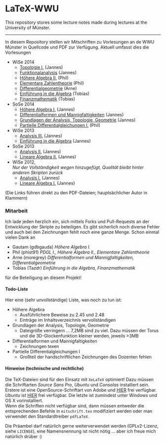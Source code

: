 LaTeX-WWU
=========
This repository stores some lecture notes made during lectures at the University of Münster.

---

In diesem Repository stellen wir Mitschriften zu Vorlesungen an de WWU Münster in Quellcode und PDF zur Verfügung. Aktuell umfasst dies die Vorlesungen

* WiSe 2014
	* [Topologie I.](https://github.com/JaMeZ-B/latex-wwu/raw/master/Topo1_WS14/topologie_1.pdf?raw=true "Topologie I.") (Jannes)
	* [Funktionalanalysis](https://github.com/JaMeZ-B/latex-wwu/raw/master/FunkAna_WS14/funktional_analysis.pdf?raw=true "Funktionalanalysis") (Jannes)
	* [Höhere Algebra II.](https://github.com/JaMeZ-B/latex-wwu/raw/master/HoehAlg2_WS14/HAlg2-Phil.pdf?raw=true "Höhere Algebra II.") (Phil)
	* [Elementare Zahlentheorie](https://github.com/JaMeZ-B/latex-wwu/raw/master/EZT_WS14/EZT.pdf?raw=true "Elementare Zahlentheorie") (Phil)
	* [Differentialgeometrie](https://github.com/JaMeZ-B/latex-wwu/raw/master/DiffGeo_WS14/diff_geo.pdf?raw=true "Differentialgeometrie") (Arne)
	* [Einführung in die Algebra](https://github.com/JaMeZ-B/latex-wwu/raw/master/EinfAlg_WS14/Einf_Algebra.pdf?raw=true "Einführung in die Algebra") (Tobias)
	* [Finanzmathematik](https://github.com/JaMeZ-B/latex-wwu/raw/master/Fima_WS14/Finanzmathe.pdf?raw=true "Finanzmathematik") (Tobias)
* SoSe 2014
	* [Höhere Algebra I.](https://github.com/JaMeZ-B/latex-wwu/raw/master/HoehAlg1_SS14/hoehere_algebra.pdf?raw=true "Höhere Algebra I.") (Jannes)
	* [Differentialformen und Mannigfaltigkeiten](https://github.com/JaMeZ-B/latex-wwu/raw/master/DiffMa_SS14/diff_ma.pdf?raw=true "Differentialformen und Mannigfaltigkeiten") (Jannes)
	* [Grundlagen der Analysis, Topologie, Geometrie](https://github.com/JaMeZ-B/latex-wwu/blob/master/AnaTopGeo_SS14/ana_top_geo.pdf?raw=true "Grundlagen der Analysis, Topologie und Geometrie") (Jannes)
	* [Partielle Differentialgleichungen I.](https://github.com/JaMeZ-B/latex-wwu/blob/master/PDGL1/PDGL1.pdf?raw=true "Partielle Differentialgleichungen I.") (Phil)
* WiSe 2013
	* [Analysis III.](https://github.com/JaMeZ-B/latex-wwu/raw/master/Ana3_WS13/analysis3.pdf?raw=true "Analysis III.") (Jannes)
	* [Einführung in die Algebra](https://github.com/JaMeZ-B/latex-wwu/raw/master/EinfAlg_WS13/algebra.pdf?raw=true "Einführung in die Algebra") (Jannes)
* SoSe 2013
	* [Analysis II.](https://github.com/JaMeZ-B/latex-wwu/raw/master/Ana2_SS13/analysis2.pdf?raw=true "Analysis II.") (Jannes)
	* [Lineare Algebra II.](https://github.com/JaMeZ-B/latex-wwu/raw/master/LA2_SS13/lineare_algebra2.pdf?raw=true "Lineare Algebra II.") (Jannes)
* WiSe 2012,  
_Nur der Vollständigkeit wegen hinzugefügt, Qualität bleibt hinter anderen Skripten zurück_
	* [Analysis I.](https://github.com/JaMeZ-B/latex-wwu/raw/master/Ana1_WS12/analysis1.pdf?raw=true "Analysis I.") (Jannes)
	* [Lineare Algebra I.](https://github.com/JaMeZ-B/latex-wwu/raw/master/LA1_WS12/lineare_algebra1.pdf?raw=true "Lineare Algebra I.") (Jannes)
	
(Die Links führen direkt zu den PDF-Dateien; hauptsächlicher Autor in Klammern)

### Mitarbeit
Ich lade jeden herzlich ein, sich mittels Forks und Pull-Requests an der Entwicklung der Skripte zu beteiligen. Es gibt sicherlich noch diverse Fehler und auch bei den
Zeichnungen fehlt noch eine ganze Menge.
Schon einmal vielen Dank an

* Gautam (gdbgauda) _Höhere Algebra I._
* Phil (phist91) _PDGL I., Höhere Algebra II., Elementare Zahlentheorie_
* Arne (moregrey) _Differentialformen und Mannigfaltigkeiten, Differentialgeometrie_
* Tobias (Tazdr) _Einführung in die Algebra, Finanzmathematik_

für die Beteiligung an diesem Projekt!

#### Todo-Liste
Hier eine (sehr unvollständige) Liste, was noch zu tun ist:

* Höhere Algebra
	* Ausführlichere Beweise zu 2.45 und 2.48
	* Einträge im Inhaltsverzeichnis vervollständigen
* Grundlagen der Analysis, Topologie, Geometrie
	* Dateigröße verringern … 7,2MB sind zu viel. Dazu müssen der Torus und die 3D-Glockenfunktion kleiner werden, jeweils >3MB
* Differentialformen und Mannigfaltigkeiten
	* Zeichnungen texen
* Partielle Differentialgleichungen I
	* Großteil der handschriftlichen Zeichnungen des Dozenten fehlen

#### Hinweise (technische und rechtliche)
Die TeX-Dateien sind für den Einsatz mit `XeLaTeX` optimiert! Dazu müssen die Schriftarten _Source Sans Pro_, _Ubuntu_ und _Consolas_ installiert sein. Erstere
ist eine OpenSource-Schriftart von Adobe und [HIER](http://sourceforge.net/projects/sourcesans.adobe/files/ "Source Sans Pro") frei verfügbar. _Ubuntu_ ist [HIER](https://www.google.com/fonts/specimen/Ubuntu "Ubuntu auf GoogleFonts") frei verfügbar. Die letzte ist zumindest unter Windows und OS X vorinstalliert.  
Wenn die Schriften nicht verfügbar sind, dann müssen entweder die entsprechenden Befehle in `mitschrift.tex` modifiziert werden oder 
man verwendet den Standardtreiber `pdfLaTeX`.

Die Präambel darf natürlich gerne weiterverwendet werden (GPLv2-Lizenz, siehe `LICENSE`), eine Namensnennung ist nicht nötig … aber ich freue mich natürlich drüber :)

